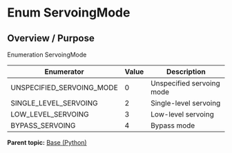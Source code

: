 # Enum ServoingMode

## Overview / Purpose

Enumeration ServoingMode

|Enumerator|Value|Description|
|----------|-----|-----------|
|UNSPECIFIED\_SERVOING\_MODE|0|Unspecified servoing mode|
|SINGLE\_LEVEL\_SERVOING|2|Single-level servoing|
|LOW\_LEVEL\_SERVOING|3|Low-level servoing|
|BYPASS\_SERVOING|4|Bypass mode|

**Parent topic:** [Base \(Python\)](../../summary_pages/Base.md)

